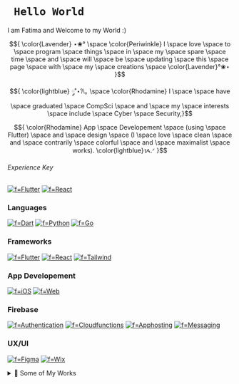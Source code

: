 # ```  Hello World  ```

I am Fatima and Welcome to my World :) 

 
 $${ \color{Lavender} ⋆❀° \space \color{Periwinkle} I \space love \space to \space program \space things \space in \space my \space spare \space time \space and \space will \space be \space updating \space this \space page \space with \space my \space creations \space \color{Lavender}°❀⋆ }$$
 
 $${ \color{lightblue}  ༘˚⋆𐙚｡ \space \color{Rhodamine} I \space \space have \space graduated \space CompSci \space and \space my \space interests \space include \space Cyber \space Security,}$$
 
 $${ \color{Rhodamine} App \space Developement \space (using \space Flutter) \space and \space design \space (I \space love \space clean \space and \space contrarily \space colorful \space and \space maximalist \space works). \color{lightblue}ᝰ.ᐟ }$$


###### Experience Key
[![f=Flutter](https://img.shields.io/badge/★★★★★-FF69B4?style=for-the-badge)](https://github.com/fatima2003)
[![f=React](https://img.shields.io/badge/★★★☆☆-FFA9D4?style=for-the-badge)](https://github.com/fatima2003)

### Languages
[![f=Dart](https://img.shields.io/badge/dart-FF69B4?style=for-the-badge&logo=dart)](https://github.com/fatima2003)
[![f=Python](https://img.shields.io/badge/python-FF69B4?style=for-the-badge&logo=python)](https://github.com/fatima2003)
[![f=Go](https://img.shields.io/badge/go-FFA9D4?style=for-the-badge&logo=go)](https://github.com/fatima2003)

### Frameworks
[![f=Flutter](https://img.shields.io/badge/flutter-FF69B4?style=for-the-badge&logo=flutter)](https://github.com/fatima2003)
[![f=React](https://img.shields.io/badge/react-FFA9D4?style=for-the-badge&logo=react)](https://github.com/fatima2003)
[![f=Tailwind](https://img.shields.io/badge/tailwindcss-FFA9D4?style=for-the-badge&logo=tailwindcss)](https://github.com/fatima2003)

### App Developement
[![f=iOS](https://img.shields.io/badge/ios-FF69B4?style=for-the-badge&logo=ios)](https://github.com/fatima2003)
[![f=Web](https://img.shields.io/badge/web-FF69B4?style=for-the-badge&logo=internetcomputer)](https://github.com/fatima2003)

### Firebase
[![f=Authentication](https://img.shields.io/badge/authentication-FF69B4?style=for-the-badge&logo=firebase)](https://github.com/fatima2003)
[![f=Cloudfunctions](https://img.shields.io/badge/Cloudfunctions-FF69B4?style=for-the-badge&logo=firebase)](https://github.com/fatima2003)
[![f=Apphosting](https://img.shields.io/badge/Apphosting-FF69B4?style=for-the-badge&logo=firebase)](https://github.com/fatima2003)
[![f=Messaging](https://img.shields.io/badge/Messaging-FFA9D4?style=for-the-badge&logo=firebase)](https://github.com/fatima2003)

### UX/UI
[![f=Figma](https://img.shields.io/badge/figma-FFA9D4?style=for-the-badge&logo=figma)](https://github.com/fatima2003)
[![f=Wix](https://img.shields.io/badge/wix-FFA9D4?style=for-the-badge&logo=wix)](https://github.com/fatima2003)

<details>
  <summary>🌟 Some of My Works</summary>
  <p align="center">

   ______________________________

  #### 👩🏽‍💻 Currently a contributor and mentee under OpenBao :)
  *I'm working on enhancing the PKI (Public Key Infrastructure) endpoint.* 
  
   [My Contributions](https://github.com/openbao/openbao/issues?q=author%3Afatima2003+)

   I am currently an Organization-Level Moderator! :D
  ______________________________

  #### 🕌 Waqt: Prayer times for mosques in Harare
  *Displays salaah times for mosques in Harare.*
  
  [View as Web App](https://masjid2024-79d97.web.app)   
  [View on App Store (for iOS)](https://apps.apple.com/ae/app/salaah-waqt/id6639612429)
  ______________________________

  #### 🍬 Kreckle Foods: A confectionery wholesaler
  *E-commerce platform for a confectionery wholesaler.*
  
  [Visit Website](https://www.krecklefoods.com)
  ______________________________
  #### 🎨 Draggable: A simple CSS animation tool
  *Create animations by dragging the cursor on the screen.*
  
  [View Project](https://draggablecss.vercel.app)
  ______________________________
  #### 🎨 Waqt Logo: Designed in Figma
  *A logo design created using Figma.*
  
  [View on Figma](https://www.figma.com/proto/jS63p8uYMBpUvObFxJu05b/Logo-Design?node-id=305-45&t=I9uQunrXf5tUoQyF-1)
  ______________________________
  #### 💼 My Portfolio: Created using Next.js
  *My personal portfolio showcasing my work and skills.*
  
  [View Portfolio](https://fatties-portfolio-84923n9j0-fatima2003s-projects.vercel.app)
  ______________________________
  </p>
</details>
